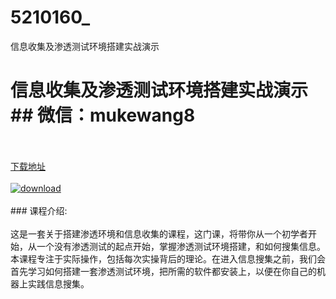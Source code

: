 # 5210160_
信息收集及渗透测试环境搭建实战演示
# 信息收集及渗透测试环境搭建实战演示## 微信：mukewang8
<br/></br>[下载地址](http://www.36tz.cn/article/5210160 "下载地址")
<br/></br>[![download](http://36tz.cn/muke_img/2020_02_1-27-300x200.png "下载地址")](http://www.36tz.cn/article/5210160 "下载地址")
<br/></br>### 课程介绍:<br/></br>这是一套关于搭建渗透环境和信息收集的课程，这门课，将带你从一个初学者开始，从一个没有渗透测试的起点开始，掌握渗透测试环境搭建，和如何搜集信息。
本课程专注于实际操作，包括每次实操背后的理论。在进入信息搜集之前，我们会首先学习如何搭建一套渗透测试环境，把所需的软件都安装上，以便在你自己的机器上实践信息搜集。


